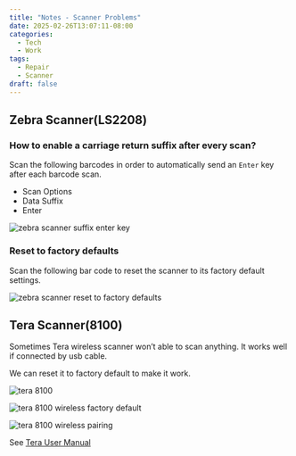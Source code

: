 ```yaml
---
title: "Notes - Scanner Problems"
date: 2025-02-26T13:07:11-08:00
categories:
  - Tech
  - Work
tags:
  - Repair
  - Scanner
draft: false
---
```


## Zebra Scanner(LS2208)
### How to enable a carriage return suffix after every scan?
Scan the following barcodes in order to automatically send an `Enter` key after each barcode scan.
* Scan Options
* Data Suffix
* Enter

![zebra scanner suffix enter key](/images/2025/zebra-scanner-suffix-enter.png)

### Reset to factory defaults
Scan the following bar code to reset the scanner to its factory default settings.

![zebra scanner reset to factory defaults](/images/2025/zebra-scanner-reset.png)

## Tera Scanner(8100)
Sometimes Tera wireless scanner won’t able to scan anything.
It works well if connected by usb cable.

We can reset it to factory default to make it work.

![tera 8100](/images/2025/tera-8100-factory-default.png)

![tera 8100 wireless factory default](/images/2025/tera-8100-wireless-factory-default.png)

![tera 8100 wireless pairing](/images/2025/tera-8100-wireless-pairing.png)

See [Tera User Manual](https://tera-digital.com/pages/user-manual)

